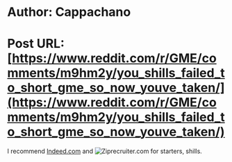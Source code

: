 # Author: Cappachano
# Post URL: [https://www.reddit.com/r/GME/comments/m9hm2y/you_shills_failed_to_short_gme_so_now_youve_taken/](https://www.reddit.com/r/GME/comments/m9hm2y/you_shills_failed_to_short_gme_so_now_youve_taken/)


I recommend [Indeed.com](https://Indeed.com) and ![Ziprecruiter.co](https://Ziprecruiter.co)m for starters, shills.